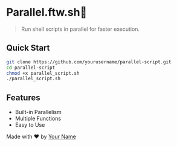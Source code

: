 
# Parallel.ftw.sh🚀

> Run shell scripts in parallel for faster execution.

## Quick Start

```bash
git clone https://github.com/yourusername/parallel-script.git
cd parallel-script
chmod +x parallel_script.sh
./parallel_script.sh
```

## Features

- Built-in Parallelism
- Multiple Functions
- Easy to Use

Made with ❤️ by [Your Name](https://github.com/copyleftdev)
